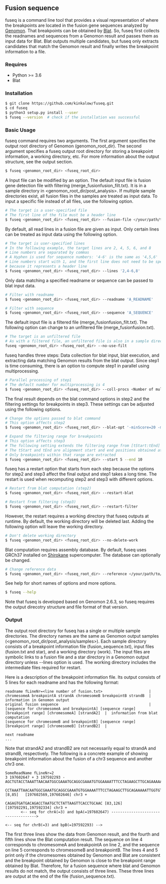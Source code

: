 ## Fusion sequence

fuseq is a command line tool that provides a visual representation of where the breakpoints are located in the fusion gene sequences analyzed by [Genomon](https://genomon-project.github.io/GenomonPagesR/).
That breakpoints can be obtained by [Blat](https://genome.ucsc.edu/cgi-bin/hgBlat).
So, fuseq first collects the readnames and sequences from a Genomon result and passes them as input data for Blat.
Blat outputs multiple candidates, but fuseq only extracts candidates that match the Genomon result and finally writes the breakpoint information to a file.

### Requires

- Python >= 3.6
- Blat

### Installation

```bash
$ git clone https://github.com/kinkalow/fuseq.git
$ cd fuseq
$ python3 setup.py install --user
$ fuseq --version  # check if the installation was successful
```

### Basic Usage

fuseq command requires two arguments.
The first argument specifies the output root directory of Genomon (genomon_root_dir).
The second argument specifies a fuseq output root directory for storing a breakpoint information, a working directory, etc.
For more information about the output structure, see the output section.

```bash
$ fuseq <genomon_root_dir> <fuseq_root_dir>
```

A Input file can be modified by an option.
The default input file is fusion gene detection file with filtering (merge_fusionfusion_filt.txt).
It is in a sample directory in \<genomon_root_dir/post_analysis\>.
If multiple sample directories exist, all fusion files in the samples are treated as input data.
To input a specific file instead of all files, use the following option.

```bash
# The target is a user-specified file
# The first line of the file must be a header line
$ fuseq <genomon_root_dir> <fuseq_root_dir> --fusion-file </your/path/to/fusion/gene/detection/file>
```

By default, all read lines in a fusion file are given as input.
Only certain lines can be treated as input data using the following option.

```bash
# The target is user-specified lines
# In the following example, the target lines are 2, 4, 5, 6, and 8
# Line numbers are separated by commas
# A Hyphen is used for sequence numbers: '4-6' is the same as '4,5,6'
# Line numbers start with 1, and the first line does not need to be specified
# because it represents a header line
$ fuseq <genomon_root_dir> <fuseq_root_dir> --lines '2,4-6,8'
```

Only data matching a specified readname or sequence can be passed to blat input data.

```bash
# Filter with readname
$ fuseq <genomon_root_dir> <fuseq_root_dir> --readname 'A_READNAME'

# Filter with sequence
$ fuseq <genomon_root_dir> <fuseq_root_dir> --sequence 'A_SEQUENCE'
```

The default input file is a filtered file (merge_fusionfusion_filt.txt).
The following option can change to an unfiltered file (merge_fusionfusion.txt).

```bash
# The target is an unfiltered file
# As with a filtered file, an unfiltered file is also in a sample directory
fuseq <genomon_root_dir> <fuseq_root_dir> --no-use-filt
```

fuseq handles three steps: Data collection for blat input, blat execution, and extracting data matching Genomon results from the blat output.
Since step1 is time consuming, there is an option to compute step1 in parallel using multiprocessing.

```bash
# Parallel processing of step1
# The default number for multiprocessing is 4
$ fuseq <genomon_root_dir> <fuseq_root_dir> --coll-procs <Number of multiprocessing>
```

The final result depends on the blat command options in step2 and the filtering settings for breakpoints in step3.
These settings can be adjusted using the following options.

```bash
# Change the options passed to blat command
# This option affects step2
$ fuseq <genomon_root_dir> <fuseq_root_dir> --blat-opt '-minScore=20 -minMatch=1'

# Expand the filtering range for breakpoints
# This option affects step3
# The following setting extends the filtering range from [tStart:tEnd] to [tStart-5:tEnd+10]
# The tStart and tEnd are alignment start and end positions obtained at blat computation, respectively
# Only breakpoints within that range are extracted
$ fuseq <genomon_root_dir> <fuseq_root_dir> --start 5 --end 10
```

fuseq has a restart option that starts from each step because the options for step2 and step3 affect the final output and step1 takes a long time.
The restart is used when recomputing step2 and step3 with different options.

```bash
# Restart from blat computation (step2)
$ fuseq <genomon_root_dir> <fuseq_root_dir> --restart-blat

# Restart from filtering (step3)
$ fuseq <genomon_root_dir> <fuseq_root_dir> --restart-filter
```

However, the restart requires a working directory that fuseq outputs at runtime.
By default, the working directory will be deleted last.
Adding the following option will leave the working directory.

```bash
# Don't delete working directory
$ fuseq <genomon_root_dir> <fuseq_root_dir> --no-delete-work
```

Blat computation requires assembly database.
By default, fuseq uses GRCh37 installed on [Shirokane](https://gc.hgc.jp/en/) supercomputer.
The database can optionally be changed.

```bash
# Change reference data
$ fuseq <genomon_root_dir> <fuseq_root_dir> --reference </your/path/to/reference/genome>
```

See help for short names of options and more options.

```bash
$ fuseq --help
```

Note that fuseq is developed based on Genomon 2.6.3, so fuseq requires the output direcotry structure and file format of that version.

### Output

The output root directory for fuseq has a single or multiple sample directories.
The directory names are the same as Genomon output samples (\<genomon_root_dir/post_analysis/samples\>).
Each sample directory consists of a breakpoint information file (fusion_sequence.txt), input files (fusion.txt and star), and a working directory (work).
The input files are symbolic links to a fusion file and a star directory in a Genomon output directory unless --lines option is used.
The working directory includes the intermediate files required for restart.

Here is a description of the breakpoint information file.
Its output consists of 5 lines for each readname and has the following format:

```
readname fLineNr=<line number of fusion.txt>                     |
chromesomeA breakpointA strandA chromesomeB breakpointB strandB  | information in Genomon output
original fusion sequence                                         |
[sequence for chromesomeA and breakpointA] [sequence range] [breakpoint range] [chromesomeA] [strandA2]  |  information from blat computation
[sequence for chromesomeB and breakpointB] [sequence range] [breakpoint range] [chromesomeB] [strandB2]  |

next readname
...
```

Note that strandA2 and strandB2 are not necessarily equal to strandA and strandB, respectively.
The following is a concrete example of showing breakpoint information about the fusion of a chr3 sequence and another chr3 one.

```
SomeReadName fLineNr=2
3 197602647 + 3 197592293 -
AGCTGTACCTAAATTAACAATGGCGAAATGCAGGCGAAATGTGGAAAATTTCCTAGAAGCTTGCAGAAAAATTGGTGTACCTCAGAGTGATGACAGACCTAATGCTCTATTAAGTTCACCTGCAAC
       CCTAAATTAACAATGGCGAAATGCAGGCGAAATGTGGAAAATTTCCTAGAAGCTTGCAGAAAAATTGGTGTACCTCAG                                          [8,85]   [197602569,197602646] chr3 +
                                                                                  CAGAGTGATGACAGACCTAATGCTCTATTAAGTTCACCTGCAAC [83,126] [197592291,197592334] chr3 +
       <-- seq for chrA(=3) and bpA(=197602647) ------------------------------------>
                                                                                  <-- seq for chrB(=3) and bpB(=197592293) -->
```

The first three lines show the data from Genomon result, and the fourth and fifth lines show the Blat computation result.
The sequence on line 4 corresponds to chromesomeA and breakpointA on line 2, and the sequence on line 5 corresponds to chromesomeB and breakpointB.
The lines 4 and 5 print only if the chromesomes obtained by Genomon and Blat are consistent and the breakpoint obtained by Genomon is close to the breakpoint range obtained by Blat.
Therefore, for a fusion sequence where blat and Genomon results do not match, the output consists of three lines.
These three lines are output at the end of the file (fusion_sequence.txt).

